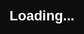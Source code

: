 <!DOCTYPE html>
<html lang="id">
<head>
  <meta charset="UTF-8">
  <meta name="viewport" content="width=device-width, initial-scale=1.0">
  <title>Portofolio | Shyo</title>
  <link href="https://fonts.googleapis.com/css2?family=Poppins:wght@400;600;700&display=swap" rel="stylesheet">
  <style>
    *{margin:0;padding:0;box-sizing:border-box;}
    body {
      font-family: 'Poppins', sans-serif;
      background:#0d0d0d;
      color:#fff;
      transition: background .3s, color .3s;
    }
    body.light { background:#f5f5f5; color:#0d0d0d; }

    header {
      position:fixed;top:0;left:0;width:100%;
      background:#1a1a1a;color:#fff;padding:15px 20px;
      display:flex;justify-content:space-between;align-items:center;
      z-index:1000;
    }
    body.light header { background:#fff; color:#0d0d0d; }
    header nav a {
      color:inherit;text-decoration:none;margin:0 10px;
      font-weight:600;transition:.3s;
    }
    header nav a:hover { color:#00bcd4; }

    main { padding-top:80px; }
    section { padding:60px 20px;text-align:center; }
    h1,h2 { margin-bottom:20px; }

    /* Loading */
    #loading {
      position:fixed;top:0;left:0;width:100%;height:100%;
      background:#0d0d0d;display:flex;justify-content:center;align-items:center;
      color:#fff;z-index:2000;font-size:22px;font-weight:600;
    }
    body.light #loading { background:#fff; color:#0d0d0d; }

    /* Profile */
    .profile-pic {
      width:150px;height:150px;border-radius:50%;
      margin:20px auto;overflow:hidden;border:4px solid #00bcd4;
      animation: spin 6s linear infinite;
    }
    .profile-pic img { width:100%;height:100%;object-fit:cover; }
    @keyframes spin { 0%{transform:rotate(0);}100%{transform:rotate(360deg);} }

    /* Projects */
    .projects,.catalog,.testimoni {
      display:grid;grid-template-columns:repeat(auto-fit,minmax(250px,1fr));
      gap:20px;margin-top:30px;
    }
    .project-card,.product-card,.testi-card {
      background:#1a1a1a;padding:20px;border-radius:12px;
      box-shadow:0 5px 15px rgba(0,0,0,0.3);
      transition:.3s;
    }
    body.light .project-card,body.light .product-card,body.light .testi-card {
      background:#fff;color:#0d0d0d;
    }
    .project-card:hover,.product-card:hover,.testi-card:hover { transform:translateY(-5px); }

    /* Catalog */
    .product-card img {
      width:100%;height:160px;object-fit:cover;border-radius:10px;margin-bottom:15px;
    }
    .price {display:block;font-weight:bold;color:#00bcd4;margin:10px 0;}
    .buy-btn {
      display:inline-block;padding:8px 15px;background:#00bcd4;
      color:#fff;border-radius:6px;text-decoration:none;transition:.3s;
    }
    .buy-btn:hover { background:#0097a7; }

    .filter-buttons { margin-bottom:20px; }
    .filter-buttons button {
      margin:5px;padding:8px 15px;border:none;cursor:pointer;
      background:#00bcd4;color:#fff;border-radius:6px;font-weight:600;
    }
    .filter-buttons button:hover { background:#0097a7; }

    /* Scroll to top */
    #scrollTopBtn {
      display:none;position:fixed;bottom:80px;right:20px;z-index:999;
      background:#00bcd4;color:#fff;border:none;padding:10px 15px;
      border-radius:50%;cursor:pointer;font-size:18px;
    }
    #scrollTopBtn:hover { background:#0097a7; }

    /* Fade animation */
    .fade-in {opacity:0;transform:translateY(20px);transition:all .8s ease;}
    .fade-in.show {opacity:1;transform:translateY(0);}

    /* Tombol Musik */
    #musicBtn {
      position:fixed;bottom:20px;left:20px;z-index:1000;
      background:#00bcd4;color:#fff;border:none;
      border-radius:50%;width:50px;height:50px;
      font-size:20px;cursor:pointer;box-shadow:0 4px 10px rgba(0,0,0,0.3);
    }
    #musicBtn:hover { background:#0097a7; }
  </style>
</head>
<body>
  <!-- Loading -->
  <div id="loading">Loading...</div>

  <!-- Music -->
  <audio id="bgMusic" autoplay loop hidden>
    <source src="https://files.catbox.moe/r2djj3.mp3" type="audio/mpeg">
  </audio>
  <button id="musicBtn">🔇</button>

  <header>
    <div class="logo">ShyoWgr</div>
    <nav>
      <a href="#about">About</a>
      <a href="#projects">Skill</a></a>
      <a href="#catalog">Catalog</a>
      <a href="#testimoni">Testimoni</a>
      <a href="#contact">Kontak</a>
      <button onclick="toggleTheme()">🌙/☀️</button>
    </nav>
  </header>

  <main>
    <!-- About -->
    <section id="about" class="fade-in">
      <div class="profile-pic">
        <img src="https://files.catbox.moe/m87g8h.jpg" alt="Profile">
      </div>
      <h1>Halo, saya Shyo</h1>
      <p>Developer Web, Bot WhatsApp, dan penyedia layanan digital.</p>
    </section>

    <!-- Projects -->
    <section id="projects" class="fade-in">
      <h2>My Skill</h2>
      <div class="projects">
        <div class="project-card">HTML</div>
        <div class="project-card">JAVASCRIPT</div>
        <div class="project-card">CSS</div>
      </div>
    </section>

    <!-- Catalog -->
    <section id="catalog" class="fade-in">
      <h2>Catalog Produk</h2>
      <div class="filter-buttons">
        <button onclick="filterCatalog('all')">Semua</button>
        <button onclick="filterCatalog('panel')">Panel Run Bot</button>
        <button onclick="filterCatalog('bot')">Bot WA</button>
        <button onclick="filterCatalog('script')">Script bot</button>
        <button onclick="filterCatalog('nokos')">Nokos Whatsapp</button>
      </div>
      <div class="catalog">
        <div class="product-card panel">
          <img src="https://files.catbox.moe/qlpr1o.jpg" alt="Panel">
          <h3>Panel Pterodactyl</h3>
          <p>Panel murah dan stabil untuk kebutuhan hosting.</p>
          <span class="price">Rp15.000</span>
          <a href="https://wa.me/6282176642989?text=Saya%20mau%20beli%20Panel" class="buy-btn">Beli Sekarang</a>
        </div>
        <div class="product-card bot">
          <img src="https://files.catbox.moe/34q6wn.jpg" alt="Bot WA">
          <h3>Bot WhatsApp</h3>
          <p>Bot WA canggih dengan banyak fitur.</p>
          <span class="price">Rp25.000</span>
          <a href="https://wa.me/6282176642989?text=Saya%20mau%20beli%20Bot%20WA" class="buy-btn">Beli Sekarang</a>
        </div>
        <div class="product-card script">
          <img src="https://files.catbox.moe/jz9tty.jpg" alt="Script">
          <h3>Script Bpt</h3>
          <p>Script handal untuk kebutuhan coding Anda.</p>
          <span class="price">Rp50.000</span>
          <a href="https://wa.me/6282176642989?text=Saya%20mau%20beli%20Script%20Premium" class="buy-btn">Beli Sekarang</a>
        </div>
        <div class="product-card nokos">
          <img src="https://files.catbox.moe/memz3w.jpg" alt="Nokos">
          <h3>Nokos</h3>
          <p>Nomor kosong siap pakai untuk verifikasi.</p>
          <span class="price">Rp5.000</span>
          <a href="https://wa.me/6282176642989?text=Saya%20mau%20beli%20Nokos" class="buy-btn">Beli Sekarang</a>
        </div>
      </div>
    </section>

    <!-- Testimoni -->
    <section id="testimoni" class="fade-in">
      <h2>Testimoni</h2>
      <div class="testimoni">
        <div class="testi-card">
          <p>"Pelayanan cepat dan hasilnya mantap, recommended!"</p>
          <h4>- Arya</h4>
        </div>
        <div class="testi-card">
          <p>"Panelnya stabil + awet dan murah, worth it banget."</p>
          <h4>- Caca</h4>
        </div>
        <div class="testi-card">
          <p>"Bot WhatsApp nya bener-bener membantu bisnis saya."</p>
          <h4>- Rina</h4>
        </div>
    </section>

    <!-- Contact -->
    <section id="contact" class="fade-in">
      <h2>Kontak</h2>
      <p>Hubungi saya via <a href="https://wa.me/6282176642989">WhatsApp</a></p>
    </section>
  </main>

  <button id="scrollTopBtn">⬆️</button>

  <script>
    // Loading
    window.onload = () => {
      document.getElementById("loading").style.display = "none";
    };

    // Theme
    function toggleTheme(){
      document.body.classList.toggle("light");
    }

    // Catalog filter
    function filterCatalog(category) {
      const items = document.querySelectorAll(".product-card");
      items.forEach(item => {
        if (category === "all" || item.classList.contains(category)) {
          item.style.display = "block";
        } else {
          item.style.display = "none";
        }
      });
    }

    // Scroll to top
    const scrollBtn = document.getElementById("scrollTopBtn");
    window.onscroll = () => {
      if (document.body.scrollTop > 200 || document.documentElement.scrollTop > 200) {
        scrollBtn.style.display = "block";
      } else {
        scrollBtn.style.display = "none";
      }
      // Fade-in animation
      document.querySelectorAll('.fade-in').forEach(el => {
        const rect = el.getBoundingClientRect();
        if (rect.top < window.innerHeight - 100) {
          el.classList.add('show');
        }
      });
    };
    scrollBtn.onclick = () => { window.scrollTo({top:0,behavior:'smooth'}); };

    // Music button
    const music = document.getElementById("bgMusic");
    const musicBtn = document.getElementById("musicBtn");
    let isPlaying = true;

    musicBtn.onclick = () => {
      if (isPlaying) {
        music.pause();
        musicBtn.textContent = "🔇";
      } else {
        music.play();
        musicBtn.textContent = "📢";
      }
      isPlaying = !isPlaying;
    };
  </script>
</body>
</html>
